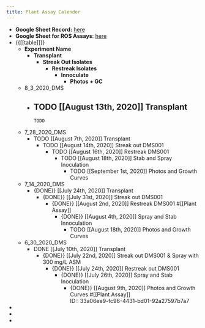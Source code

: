 ```yaml
---
title: Plant Assay Calender
---
```


- **Google Sheet Record:** [here](https://docs.google.com/spreadsheets/d/1QKl6ZEM0W8FTgReszS76jsCNoVThu_06oOGT7nxeXtc/edit#gid=1550584947)
- **Google Sheet for ROS Assays**: [here](https://docs.google.com/spreadsheets/d/14RDO6Ux1RvFZDEGLqAIsDrlwCY-FMEOMbphEK3HHVIU/edit#gid=60755157)
- {{[[table]]}}
	- **Experiment Name**
		- **Transplant**
			- **Streak Out Isolates**
				- **Restreak Isolates**
					- **Innoculate**
						- **Photos + GC**
	- 8_3_2020_DMS
		- TODO [[August 13th, 2020]] Transplant
			-
			  TODO
	- 7_28_2020_DMS
		- TODO [[August 7th, 2020]] Transplant
			- TODO [[August 14th, 2020]] Streak out DMS001
				- TODO [[August 16th, 2020]] Restreak DMS001
					- TODO [[August 18th, 2020]] Stab and Spray Inoculation
						- TODO [[September 1st, 2020]] Photos and Growth Curves
	- 7_14_2020_DMS
		- {DONE}} [[July 24th, 2020]] Transplant
			- {DONE}} [[July 31st, 2020]] Streak out DMS001
				- {DONE}} [[August 2nd, 2020]] Restreak DMS001 #[[Plant Assay]]
					- {DONE}} [[August 4th, 2020]] Spray and Stab Innoculation
						- TODO [[August 18th, 2020]] Photos and Growth Curves
	- 6_30_2020_DMS
		- DONE [[July 10th, 2020]] Transplant
			- {DONE}} [[July 22nd, 2020]] Streak out DMS001 & Spray with 300 mg/L ASM
				- {DONE}} [[July 24th, 2020]] Restreak out DMS001
					- {DONE}} [[July 26th, 2020]] Spray and Stab Inoculation
						- {DONE}} [[August 9th, 2020]] Photos and Growth Curves #[[Plant Assay]]   
						  ID:: 33a06ee9-fc96-4431-bd01-92a27597b7a7
-
-
-